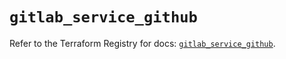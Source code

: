 # `gitlab_service_github`

Refer to the Terraform Registry for docs: [`gitlab_service_github`](https://registry.terraform.io/providers/gitlabhq/gitlab/17.10.0/docs/resources/service_github).
